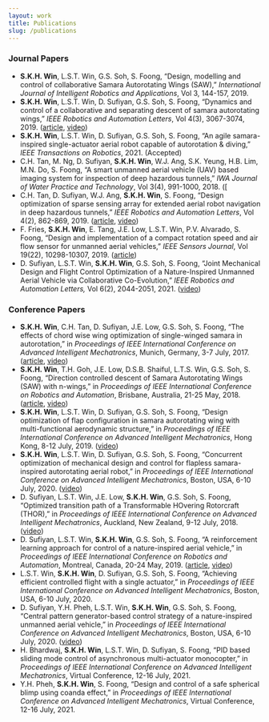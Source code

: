 ```yaml
---
layout: work
title: Publications
slug: /publications
---
```


### Journal Papers
- **S.K.H. Win**, L.S.T. Win, G.S. Soh, S. Foong, “Design, modelling and control of collaborative Samara Autorotating Wings (SAW),” _International Journal of Intelligent Robotics and Applications_, Vol 3, 144-157, 2019.
- **S.K.H. Win**, L.S.T. Win, D. Sufiyan, G.S. Soh, S. Foong, “Dynamics and control of a collaborative and separating descent of samara autorotating wings,” _IEEE Robotics and Automation Letters_, Vol 4(3), 3067-3074, 2019. ([article](https://doi.org/10.1109/LRA.2019.2924837), [video](https://youtu.be/B74ovD-iJCU))
- **S.K.H. Win**, L.S.T. Win, D. Sufiyan, G.S. Soh, S. Foong, “An agile samara-inspired single-actuator aerial robot capable of autorotation & diving,” _IEEE Transactions on Robotics_, 2021. (Accepted)
- C.H. Tan, M. Ng, D. Sufiyan, **S.K.H. Win**, W.J. Ang, S.K. Yeung, H.B. Lim, M.N. Do, S. Foong, “A smart unmanned aerial vehicle (UAV) based imaging system for inspection of deep hazardous tunnels,” _IWA Journal of Water Practice and Technology_, Vol 3(4), 991-1000, 2018. ([
- C.H. Tan, D. Sufiyan, W.J. Ang, **S.K.H. Win**, S. Foong, “Design optimization of sparse sensing array for extended aerial robot navigation in deep hazardous tunnels,” _IEEE Robotics and Automation Letters_, Vol 4(2), 862-869, 2019. ([article](https://doi.org/10.1109/LRA.2019.2892796), [video](https://youtu.be/8ZcGrekHsUI))
- F. Fries, **S.K.H. Win**, E. Tang, J.E. Low, L.S.T. Win, P.V. Alvarado, S. Foong, “Design and implementation of a compact rotation speed and air flow sensor for unmanned aerial vehicles,” _IEEE Sensors Journal_, Vol 19(22), 10298-10307, 2019. ([article](https://doi.org/10.1109/JSEN.2019.2931002))
- D. Sufiyan, L.S.T. Win, **S.K.H. Win**, G.S. Soh, S. Foong, “Joint Mechanical Design and Flight Control Optimization of a Nature-Inspired Unmanned Aerial Vehicle via Collaborative Co-Evolution,” _IEEE Robotics and Automation Letters,_ Vol 6(2), 2044-2051, 2021. ([video](https://youtu.be/zcgfxomweM0))

### Conference Papers
- **S.K.H. Win**, C.H. Tan, D. Sufiyan, J.E. Low, G.S. Soh, S. Foong, “The effects of chord wise wing optimization of single-winged samara in autorotation,” in _Proceedings of IEEE International Conference on Advanced Intelligent Mechatronics_, Munich, Germany, 3-7 July, 2017. ([article](https://doi.org/10.1109/AIM.2017.8014118), [video](https://youtu.be/g1nN0-edcaw))
- **S.K.H. Win**, T.H. Goh, J.E. Low, D.S.B. Shaiful, L.T.S. Win, G.S. Soh, S. Foong, “Direction controlled descent of Samara Autorotating Wings (SAW) with n-wings,” in _Proceedings of IEEE International Conference on Robotics and Automation_, Brisbane, Australia, 21-25 May, 2018. ([article](https://doi.org/10.1109/ICRA.2018.8463145), [video](https://youtu.be/fv57Ffrih2o))
- **S.K.H. Win**, L.S.T. Win, D. Sufiyan, G.S. Soh, S. Foong, “Design optimization of flap configuration in samara autorotating wing with multi-functional aerodynamic structure,” in _Proceedings of IEEE International Conference on Advanced Intelligent Mechatronics_, Hong Kong, 8-12 July, 2019. ([video](https://youtu.be/-vl7qH9v7xg))
- **S.K.H. Win**, L.S.T. Win, D. Sufiyan, G.S. Soh, S. Foong, “Concurrent optimization of mechanical design and control for flapless samara-inspired autorotating aerial robot,” in _Proceedings of IEEE International Conference on Advanced Intelligent Mechatronics_, Boston, USA, 6-10 July, 2020. ([video](https://youtu.be/LKlf4ttNCnU))
- D. Sufiyan, L.S.T. Win, J.E. Low, **S.K.H. Win**, G.S. Soh, S. Foong, “Optimized transition path of a Transformable HOvering Rotorcraft (THOR),” in _Proceedings of IEEE International Conference on Advanced Intelligent Mechatronics_, Auckland, New Zealand, 9-12 July, 2018. ([video](https://youtu.be/GZwDxHW68Ng))
- D. Sufiyan, L.S.T. Win, **S.K.H. Win**, G.S. Soh, S. Foong, “A reinforcement learning approach for control of a nature-inspired aerial vehicle,” in _Proceedings of IEEE International Conference on Robotics and Automation_, Montreal, Canada, 20-24 May, 2019. ([article](https://doi.org/10.1109/ICRA.2019.8794446), [video](https://youtu.be/R-p-txsSTvw))
- L.S.T. Win, **S.K.H. Win**, D. Sufiyan, G.S. Soh, S. Foong, “Achieving efficient controlled flight with a single actuator,” in _Proceedings of IEEE International Conference on Advanced Intelligent Mechatronics_, Boston, USA, 6-10 July, 2020.
- D. Sufiyan, Y.H. Pheh, L.S.T. Win, **S.K.H. Win**, G.S. Soh, S. Foong, “Central pattern generator-based control strategy of a nature-inspired unmanned aerial vehicle,” in _Proceedings of IEEE International Conference on Advanced Intelligent Mechatronics_, Boston, USA, 6-10 July, 2020. ([video](https://youtu.be/FMCBZDpj1xg))
- H. Bhardwaj, **S.K.H. Win**, L.S.T. Win, D. Sufiyan, S. Foong, “PID based sliding mode control of asynchronous multi-actuator monocopter,” in _Proceedings of IEEE International Conference on Advanced Intelligent Mechatronics_, Virtual Conference, 12-16 July, 2021.
- Y.H. Pheh, **S.K.H. Win**, S. Foong, “Design and control of a safe spherical blimp using coanda effect,” in _Proceedings of IEEE International Conference on Advanced Intelligent Mechatronics_, Virtual Conference, 12-16 July, 2021.
<!--stackedit_data:
eyJoaXN0b3J5IjpbMTA0NzkyMTIyMywtMjE5OTE0MDIyLDU4OT
U3MjE1MywxNDEzODY2NTYwLC0xMjYxMTQ3MDQyLC0xMzQzMzUx
MzU4XX0=
-->